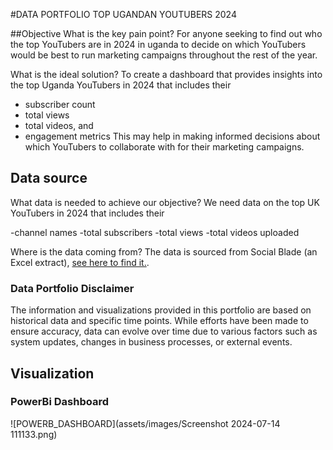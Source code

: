 #DATA PORTFOLIO TOP UGANDAN YOUTUBERS 2024

##Objective
What is the key pain point?
For anyone seeking to find out who the top YouTubers are in 2024 in uganda to decide on which YouTubers would be best to run marketing campaigns throughout the rest of the year.

What is the ideal solution?
To create a dashboard that provides insights into the top Uganda YouTubers in 2024 that includes their

- subscriber count
- total views
- total videos, and
- engagement metrics
This may help in making informed decisions about which YouTubers to collaborate with for their marketing campaigns.

## Data source
What data is needed to achieve our objective?
We need data on the top UK YouTubers in 2024 that includes their

-channel names
-total subscribers
-total views
-total videos uploaded

Where is the data coming from? The data is sourced from Social Blade (an Excel extract), [see here to find it.](https://socialblade.com/youtube/top/country/ug).

### Data Portfolio Disclaimer
The information and visualizations provided in this portfolio are based on historical data and specific time points. While efforts have been made to ensure accuracy, data can evolve over time due to various factors such as system updates, changes in business processes, or external events.

## Visualization
### PowerBi Dashboard

![POWERB_DASHBOARD](assets/images/Screenshot 2024-07-14 111133.png)
